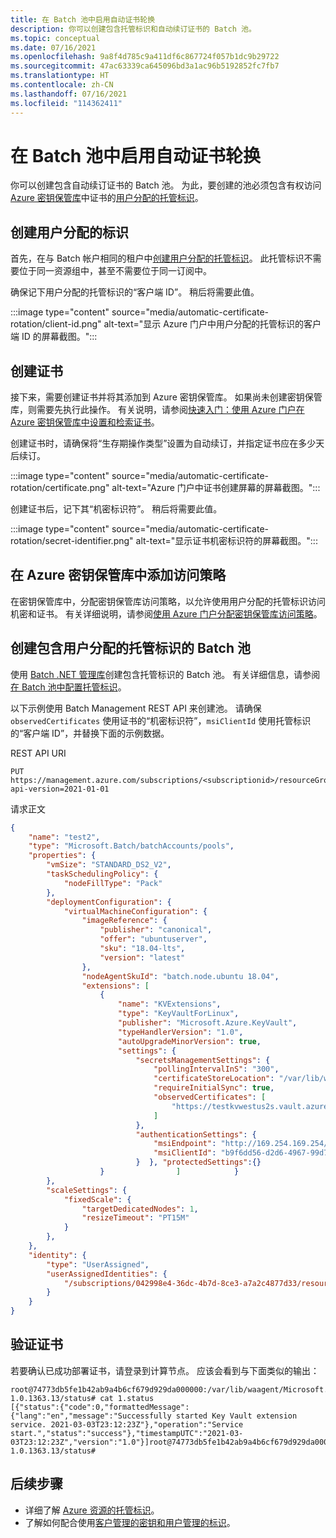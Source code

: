 ```yaml
---
title: 在 Batch 池中启用自动证书轮换
description: 你可以创建包含托管标识和自动续订证书的 Batch 池。
ms.topic: conceptual
ms.date: 07/16/2021
ms.openlocfilehash: 9a8f4d785c9a411df6c867724f057b1dc9b29722
ms.sourcegitcommit: 47ac63339ca645096bd3a1ac96b5192852fc7fb7
ms.translationtype: HT
ms.contentlocale: zh-CN
ms.lasthandoff: 07/16/2021
ms.locfileid: "114362411"
---
```

# <a name="enable-automatic-certificate-rotation-in-a-batch-pool"></a>在 Batch 池中启用自动证书轮换

 你可以创建包含自动续订证书的 Batch 池。 为此，要创建的池必须包含有权访问 [Azure 密钥保管库](../key-vault/general/overview.md)中证书的[用户分配的托管标识](managed-identity-pools.md)。

## <a name="create-a-user-assigned-identity"></a>创建用户分配的标识

首先，在与 Batch 帐户相同的租户中[创建用户分配的托管标识](../active-directory/managed-identities-azure-resources/how-to-manage-ua-identity-portal.md#create-a-user-assigned-managed-identity)。 此托管标识不需要位于同一资源组中，甚至不需要位于同一订阅中。

确保记下用户分配的托管标识的“客户端 ID”。 稍后将需要此值。

:::image type="content" source="media/automatic-certificate-rotation/client-id.png" alt-text="显示 Azure 门户中用户分配的托管标识的客户端 ID 的屏幕截图。":::

## <a name="create-your-certificate"></a>创建证书

接下来，需要创建证书并将其添加到 Azure 密钥保管库。 如果尚未创建密钥保管库，则需要先执行此操作。 有关说明，请参阅[快速入门：使用 Azure 门户在 Azure 密钥保管库中设置和检索证书](../key-vault/certificates/quick-create-portal.md)。

创建证书时，请确保将“生存期操作类型”设置为自动续订，并指定证书应在多少天后续订。

:::image type="content" source="media/automatic-certificate-rotation/certificate.png" alt-text="Azure 门户中证书创建屏幕的屏幕截图。":::

创建证书后，记下其“机密标识符”。 稍后将需要此值。

:::image type="content" source="media/automatic-certificate-rotation/secret-identifier.png" alt-text="显示证书机密标识符的屏幕截图。":::

## <a name="add-an-access-policy-in-azure-key-vault"></a>在 Azure 密钥保管库中添加访问策略

在密钥保管库中，分配密钥保管库访问策略，以允许使用用户分配的托管标识访问机密和证书。 有关详细说明，请参阅[使用 Azure 门户分配密钥保管库访问策略](../key-vault/general/assign-access-policy-portal.md)。

## <a name="create-a-batch-pool-with-a-user-assigned-managed-identity"></a>创建包含用户分配的托管标识的 Batch 池

使用 [Batch .NET 管理库](/dotnet/api/overview/azure/batch#management-library)创建包含托管标识的 Batch 池。 有关详细信息，请参阅[在 Batch 池中配置托管标识](managed-identity-pools.md)。

以下示例使用 Batch Management REST API 来创建池。 请确保 `observedCertificates` 使用证书的“机密标识符”，`msiClientId` 使用托管标识的“客户端 ID”，并替换下面的示例数据。

REST API URI

```http
PUT https://management.azure.com/subscriptions/<subscriptionid>/resourceGroups/<resourcegroupName>/providers/Microsoft.Batch/batchAccounts/<batchaccountname>/pools/<poolname>?api-version=2021-01-01
```

请求正文

```json
{
    "name": "test2",
    "type": "Microsoft.Batch/batchAccounts/pools",
    "properties": {
        "vmSize": "STANDARD_DS2_V2",
        "taskSchedulingPolicy": {
            "nodeFillType": "Pack"
        },
        "deploymentConfiguration": {
            "virtualMachineConfiguration": {
                "imageReference": {
                    "publisher": "canonical",
                    "offer": "ubuntuserver",
                    "sku": "18.04-lts",
                    "version": "latest"
                },
                "nodeAgentSkuId": "batch.node.ubuntu 18.04",
                "extensions": [
                    {
                        "name": "KVExtensions",
                        "type": "KeyVaultForLinux",
                        "publisher": "Microsoft.Azure.KeyVault",
                        "typeHandlerVersion": "1.0",
                        "autoUpgradeMinorVersion": true,
                        "settings": {
                            "secretsManagementSettings": {
                                "pollingIntervalInS": "300",
                                "certificateStoreLocation": "/var/lib/waagent/Microsoft.Azure.KeyVault",
                                "requireInitialSync": true,
                                "observedCertificates": [
                                    "https://testkvwestus2s.vault.azure.net/secrets/authcertforumatesting/8f5f3f491afd48cb99286ba2aacd39af"
                                ]
                            },
                            "authenticationSettings": {
                                "msiEndpoint": "http://169.254.169.254/metadata/identity",
                                "msiClientId": "b9f6dd56-d2d6-4967-99d7-8062d56fd84c"
                            }  }, "protectedSettings":{}
                    }                ]            }
        },
        "scaleSettings": {
            "fixedScale": {
                "targetDedicatedNodes": 1,
                "resizeTimeout": "PT15M"
            }
        },
    },
    "identity": {
        "type": "UserAssigned",
        "userAssignedIdentities": {
            "/subscriptions/042998e4-36dc-4b7d-8ce3-a7a2c4877d33/resourceGroups/ACR/providers/Microsoft.ManagedIdentity/userAssignedIdentities/testumaforpools": {}
        }
    }
}

```

## <a name="validate-the-certificate"></a>验证证书

若要确认已成功部署证书，请登录到计算节点。 应该会看到与下面类似的输出：

```
root@74773db5fe1b42ab9a4b6cf679d929da000000:/var/lib/waagent/Microsoft.Azure.KeyVault.KeyVaultForLinux-1.0.1363.13/status# cat 1.status
[{"status":{"code":0,"formattedMessage":{"lang":"en","message":"Successfully started Key Vault extension service. 2021-03-03T23:12:23Z"},"operation":"Service start.","status":"success"},"timestampUTC":"2021-03-03T23:12:23Z","version":"1.0"}]root@74773db5fe1b42ab9a4b6cf679d929da000000:/var/lib/waagent/Microsoft.Azure.KeyVault.KeyVaultForLinux-1.0.1363.13/status#
```

## <a name="next-steps"></a>后续步骤

- 详细了解 [Azure 资源的托管标识](../active-directory/managed-identities-azure-resources/overview.md)。
- 了解如何配合使用[客户管理的密钥和用户管理的标识](batch-customer-managed-key.md)。
